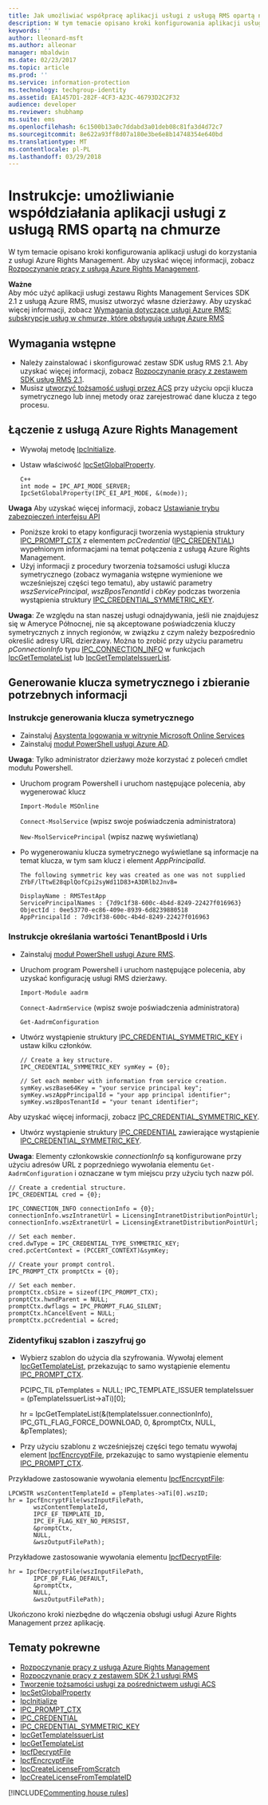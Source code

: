 ```yaml
---
title: Jak umożliwiać współpracę aplikacji usługi z usługą RMS opartą na chmurze | Azure RMS
description: W tym temacie opisano kroki konfigurowania aplikacji usługi do korzystania z usługi Azure Rights Management.
keywords: ''
author: lleonard-msft
ms.author: alleonar
manager: mbaldwin
ms.date: 02/23/2017
ms.topic: article
ms.prod: ''
ms.service: information-protection
ms.technology: techgroup-identity
ms.assetid: EA1457D1-282F-4CF3-A23C-46793D2C2F32
audience: developer
ms.reviewer: shubhamp
ms.suite: ems
ms.openlocfilehash: 6c1500b13a0c7ddabd3a01deb08c81fa3d4d72c7
ms.sourcegitcommit: 8e622a93ff8d07a180e3be6e8b14748354e640bd
ms.translationtype: MT
ms.contentlocale: pl-PL
ms.lasthandoff: 03/29/2018
---
```

# <a name="how-to-enable-your-service-application-to-work-with-cloud-based-rms"></a>Instrukcje: umożliwianie współdziałania aplikacji usługi z usługą RMS opartą na chmurze

W tym temacie opisano kroki konfigurowania aplikacji usługi do korzystania z usługi Azure Rights Management. Aby uzyskać więcej informacji, zobacz [Rozpoczynanie pracy z usługą Azure Rights Management](https://technet.microsoft.com/library/jj585016.aspx).

**Ważne**  
Aby móc użyć aplikacji usługi zestawu Rights Management Services SDK 2.1 z usługą Azure RMS, musisz utworzyć własne dzierżawy. Aby uzyskać więcej informacji, zobacz [Wymagania dotyczące usługi Azure RMS: subskrypcje usług w chmurze, które obsługują usługę Azure RMS](../get-started/requirements-subscriptions.md)

## <a name="prerequisites"></a>Wymagania wstępne

-   Należy zainstalować i skonfigurować zestaw SDK usług RMS 2.1. Aby uzyskać więcej informacji, zobacz [Rozpoczynanie pracy z zestawem SDK usług RMS 2.1](getting-started-with-ad-rms-2-0.md).
-   Musisz [utworzyć tożsamość usługi przez ACS](https://msdn.microsoft.com/library/gg185924.aspx) przy użyciu opcji klucza symetrycznego lub innej metody oraz zarejestrować dane klucza z tego procesu.

## <a name="connecting-to-the-azure-rights-management-service"></a>Łączenie z usługą Azure Rights Management

-   Wywołaj metodę [IpcInitialize](https://msdn.microsoft.com/library/jj127295.aspx).
-   Ustaw właściwość [IpcSetGlobalProperty](https://msdn.microsoft.com/library/hh535270.aspx).

        C++
        int mode = IPC_API_MODE_SERVER;
        IpcSetGlobalProperty(IPC_EI_API_MODE, &(mode));


  **Uwaga** Aby uzyskać więcej informacji, zobacz [Ustawianie trybu zabezpieczeń interfejsu API](setting-the-api-security-mode-api-mode.md)

     
-   Poniższe kroki to etapy konfiguracji tworzenia wystąpienia struktury [IPC\_PROMPT\_CTX](https://msdn.microsoft.com/library/hh535278.aspx) z elementem *pcCredential* ([IPC\_CREDENTIAL](https://msdn.microsoft.com/library/hh535275.aspx)) wypełnionym informacjami na temat połączenia z usługą Azure Rights Management.
-   Użyj informacji z procedury tworzenia tożsamości usługi klucza symetrycznego (zobacz wymagania wstępne wymienione we wcześniejszej części tego tematu), aby ustawić parametry *wszServicePrincipal*, *wszBposTenantId* i *cbKey* podczas tworzenia wystąpienia struktury [IPC\_CREDENTIAL\_SYMMETRIC\_KEY](https://msdn.microsoft.com/library/dn133062.aspx).

**Uwaga**: Ze względu na stan naszej usługi odnajdywania, jeśli nie znajdujesz się w Ameryce Północnej, nie są akceptowane poświadczenia kluczy symetrycznych z innych regionów, w związku z czym należy bezpośrednio określić adresy URL dzierżawy. Można to zrobić przy użyciu parametru *pConnectionInfo* typu [IPC\_CONNECTION\_INFO](https://msdn.microsoft.com/library/hh535274.aspx) w funkcjach [IpcGetTemplateList](https://msdn.microsoft.com/library/hh535267.aspx) lub [IpcGetTemplateIssuerList](https://msdn.microsoft.com/library/hh535266.aspx).

## <a name="generate-a-symmetric-key-and-collect-the-needed-information"></a>Generowanie klucza symetrycznego i zbieranie potrzebnych informacji

### <a name="instructions-to-generate-a-symmetric-key"></a>Instrukcje generowania klucza symetrycznego

-   Zainstaluj [Asystenta logowania w witrynie Microsoft Online Services](http://go.microsoft.com/fwlink/p/?LinkID=286152)
-   Zainstaluj [moduł PowerShell usługi Azure AD](https://bposast.vo.msecnd.net/MSOPMW/8073.4/amd64/AdministrationConfig-en.msi).

**Uwaga**: Tylko administrator dzierżawy może korzystać z poleceń cmdlet modułu Powershell.

- Uruchom program Powershell i uruchom następujące polecenia, aby wygenerować klucz

    `Import-Module MSOnline`

    `Connect-MsolService` (wpisz swoje poświadczenia administratora)

    `New-MsolServicePrincipal` (wpisz nazwę wyświetlaną)

- Po wygenerowaniu klucza symetrycznego wyświetlane są informacje na temat klucza, w tym sam klucz i element *AppPrincipalId*.

      The following symmetric key was created as one was not supplied
      ZYbF/lTtwE28qplQofCpi2syWd11D83+A3DRlb2Jnv8=

      DisplayName : RMSTestApp
      ServicePrincipalNames : {7d9c1f38-600c-4b4d-8249-22427f016963}
      ObjectId : 0ee53770-ec86-409e-8939-6d8239880518
      AppPrincipalId : 7d9c1f38-600c-4b4d-8249-22427f016963


### <a name="instructions-to-find-out-tenantbposid-and-urls"></a>Instrukcje określania wartości **TenantBposId** i **Urls**

-   Zainstaluj [moduł PowerShell usługi Azure RMS](https://technet.microsoft.com/library/jj585012.aspx).
-   Uruchom program Powershell i uruchom następujące polecenia, aby uzyskać konfigurację usługi RMS dzierżawy.

    `Import-Module aadrm`

    `Connect-AadrmService` (wpisz swoje poświadczenia administratora)

    `Get-AadrmConfiguration`


- Utwórz wystąpienie struktury [IPC\_CREDENTIAL\_SYMMETRIC\_KEY](https://msdn.microsoft.com/library/dn133062.aspx) i ustaw kilku członków.

      // Create a key structure.
      IPC_CREDENTIAL_SYMMETRIC_KEY symKey = {0};

      // Set each member with information from service creation.
      symKey.wszBase64Key = "your service principal key";
      symKey.wszAppPrincipalId = "your app principal identifier";
      symKey.wszBposTenantId = "your tenant identifier";


Aby uzyskać więcej informacji, zobacz [IPC\_CREDENTIAL\_SYMMETRIC\_KEY](https://msdn.microsoft.com/library/dn133062.aspx).

-   Utwórz wystąpienie struktury [IPC\_CREDENTIAL](https://msdn.microsoft.com/library/hh535275.aspx) zawierające wystąpienie [IPC\_CREDENTIAL\_SYMMETRIC\_KEY](https://msdn.microsoft.com/library/dn133062.aspx).

**Uwaga**: Elementy członkowskie *connectionInfo* są konfigurowane przy użyciu adresów URL z poprzedniego wywołania elementu `Get-AadrmConfiguration` i oznaczane w tym miejscu przy użyciu tych nazw pól.

    // Create a credential structure.
    IPC_CREDENTIAL cred = {0};

    IPC_CONNECTION_INFO connectionInfo = {0};
    connectionInfo.wszIntranetUrl = LicensingIntranetDistributionPointUrl;
    connectionInfo.wszExtranetUrl = LicensingExtranetDistributionPointUrl;

    // Set each member.
    cred.dwType = IPC_CREDENTIAL_TYPE_SYMMETRIC_KEY;
    cred.pcCertContext = (PCCERT_CONTEXT)&symKey;

    // Create your prompt control.
    IPC_PROMPT_CTX promptCtx = {0};

    // Set each member.
    promptCtx.cbSize = sizeof(IPC_PROMPT_CTX);
    promptCtx.hwndParent = NULL;
    promptCtx.dwflags = IPC_PROMPT_FLAG_SILENT;
    promptCtx.hCancelEvent = NULL;
    promptCtx.pcCredential = &cred;

### <a name="identify-a-template-and-then-encrypt"></a>Zidentyfikuj szablon i zaszyfruj go

-   Wybierz szablon do użycia dla szyfrowania.
    Wywołaj element [IpcGetTemplateList](https://msdn.microsoft.com/library/hh535267.aspx), przekazując to samo wystąpienie elementu [IPC\_PROMPT\_CTX](https://msdn.microsoft.com/library/hh535278.aspx).


    PCIPC_TIL pTemplates = NULL; IPC_TEMPLATE_ISSUER templateIssuer = (pTemplateIssuerList->aTi)[0];

    hr = IpcGetTemplateList(&(templateIssuer.connectionInfo),        IPC_GTL_FLAG_FORCE_DOWNLOAD,        0,        &promptCtx,        NULL,        &pTemplates);


-   Przy użyciu szablonu z wcześniejszej części tego tematu wywołaj element [IpcfEncrcyptFile](https://msdn.microsoft.com/library/dn133059.aspx), przekazując to samo wystąpienie elementu [IPC\_PROMPT\_CTX](https://msdn.microsoft.com/library/hh535278.aspx).

Przykładowe zastosowanie wywołania elementu [IpcfEncrcyptFile](https://msdn.microsoft.com/library/dn133059.aspx):

    LPCWSTR wszContentTemplateId = pTemplates->aTi[0].wszID;
    hr = IpcfEncryptFile(wszInputFilePath,
           wszContentTemplateId,
           IPCF_EF_TEMPLATE_ID,
           IPC_EF_FLAG_KEY_NO_PERSIST,
           &promptCtx,
           NULL,
           &wszOutputFilePath);

Przykładowe zastosowanie wywołania elementu [IpcfDecryptFile](https://msdn.microsoft.com/library/dn133058.aspx):

    hr = IpcfDecryptFile(wszInputFilePath,
           IPCF_DF_FLAG_DEFAULT,
           &promptCtx,
           NULL,
           &wszOutputFilePath);

Ukończono kroki niezbędne do włączenia obsługi usługi Azure Rights Management przez aplikację.

## <a name="related-topics"></a>Tematy pokrewne

* [Rozpoczynanie pracy z usługą Azure Rights Management](https://technet.microsoft.com/library/jj585016.aspx)
* [Rozpoczynanie pracy z zestawem SDK 2.1 usługi RMS](getting-started-with-ad-rms-2-0.md)
* [Tworzenie tożsamości usługi za pośrednictwem usługi ACS](https://msdn.microsoft.com/library/gg185924.aspx)
* [IpcSetGlobalProperty](https://msdn.microsoft.com/library/hh535270.aspx)
* [IpcInitialize](https://msdn.microsoft.com/library/jj127295.aspx)
* [IPC\_PROMPT\_CTX](https://msdn.microsoft.com/library/hh535278.aspx)
* [IPC\_CREDENTIAL](https://msdn.microsoft.com/library/hh535275.aspx)
* [IPC\_CREDENTIAL\_SYMMETRIC\_KEY](https://msdn.microsoft.com/library/dn133062.aspx)
* [IpcGetTemplateIssuerList](https://msdn.microsoft.com/library/hh535266.aspx)
* [IpcGetTemplateList](https://msdn.microsoft.com/library/hh535267.aspx)
* [IpcfDecryptFile](https://msdn.microsoft.com/library/dn133058.aspx)
* [IpcfEncrcyptFile](https://msdn.microsoft.com/library/dn133059.aspx)
* [IpcCreateLicenseFromScratch](https://msdn.microsoft.com/library/hh535256.aspx)
* [IpcCreateLicenseFromTemplateID](https://msdn.microsoft.com/library/hh535257.aspx)

[!INCLUDE[Commenting house rules](../includes/houserules.md)]